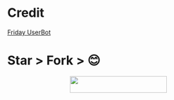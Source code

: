 # Credit

<a href="https://github.com/DevsExpo/FridayUserbot">Friday UserBot</a>


# Star > Fork > 😊

<p align="center"><a href="https://heroku.com/deploy?template=https://github.com/RSR-TG-Info/song-finder-bot"> <img src="https://img.shields.io/badge/Deploy%20To%20Heroku-black?style=for-the-badge&logo=heroku" width="220" height="38.45"/></a></p>
